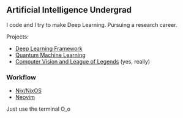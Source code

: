 ## Artificial Intelligence Undergrad

I code and I try to make Deep Learning. Pursuing a research career.

Projects:
- [Deep Learning Framework](https://github.com/tomiock/macrograd)
- [Quantum Machine Learning](https://github.com/tomiock/quantum-GAN)
- [Computer Vision and League of Legends](https://github.com/tomiock/LeagueOfLegends-Analytics) (yes, really)


### Workflow
- [Nix/NixOS](https://github.com/tomiock/nix-config)
- [Neovim](https://github.com/tomiock/neovimrc)

Just use the terminal O_o
